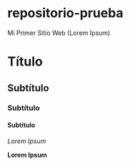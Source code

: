 # repositorio-prueba
Mi Primer Sitio Web (Lorem Ipsum)
# Título
## Subtítulo
### Subtítulo
#### Subtítulo

*Lorem Ipsum*

**Lorem Ipsum**
